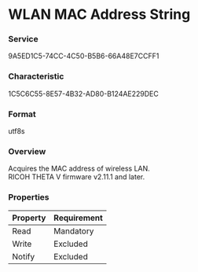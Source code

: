 # WLAN MAC Address String

### Service

9A5ED1C5-74CC-4C50-B5B6-66A48E7CCFF1

### Characteristic

1C5C6C55-8E57-4B32-AD80-B124AE229DEC

### Format

utf8s

### Overview

Acquires the MAC address of wireless LAN.  
RICOH THETA V firmware v2.11.1 and later.

### Properties

| Property | Requirement |
|:--|:--|
| Read | Mandatory |
| Write | Excluded |
| Notify | Excluded |

